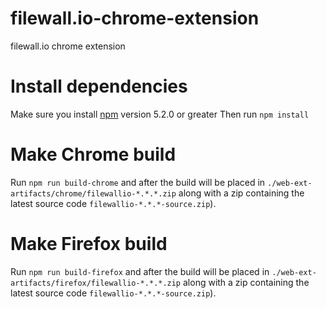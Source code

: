 # filewall.io-chrome-extension
filewall.io chrome extension

# Install dependencies
Make sure you install [npm](https://www.npmjs.com/) version 5.2.0 or greater
Then run `npm install`

# Make Chrome build
Run `npm run build-chrome` and after the build will be placed in `./web-ext-artifacts/chrome/filewallio-*.*.*.zip` along with a zip containing the latest source code `filewallio-*.*.*-source.zip`).

# Make Firefox build
Run `npm run build-firefox` and after the build will be placed in `./web-ext-artifacts/firefox/filewallio-*.*.*.zip` along with a zip containing the latest source code `filewallio-*.*.*-source.zip`).
